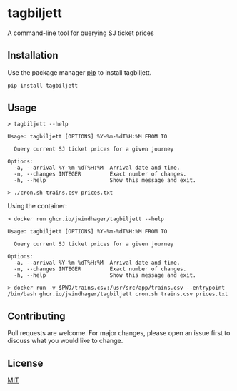 # tagbiljett

A command-line tool for querying SJ ticket prices

## Installation

Use the package manager [pip](https://pip.pypa.io/en/stable/) to install tagbiljett.

```bash
pip install tagbiljett
```

## Usage

```
> tagbiljett --help

Usage: tagbiljett [OPTIONS] %Y-%m-%dT%H:%M FROM TO

  Query current SJ ticket prices for a given journey

Options:
  -a, --arrival %Y-%m-%dT%H:%M  Arrival date and time.
  -n, --changes INTEGER         Exact number of changes.
  -h, --help                    Show this message and exit.
```

```
> ./cron.sh trains.csv prices.txt
```

Using the container:
```
> docker run ghcr.io/jwindhager/tagbiljett --help

Usage: tagbiljett [OPTIONS] %Y-%m-%dT%H:%M FROM TO

  Query current SJ ticket prices for a given journey

Options:
  -a, --arrival %Y-%m-%dT%H:%M  Arrival date and time.
  -n, --changes INTEGER         Exact number of changes.
  -h, --help                    Show this message and exit.
```

```
> docker run -v $PWD/trains.csv:/usr/src/app/trains.csv --entrypoint /bin/bash ghcr.io/jwindhager/tagbiljett cron.sh trains.csv prices.txt
```

## Contributing

Pull requests are welcome. For major changes, please open an issue first
to discuss what you would like to change.

## License

[MIT](https://github.com/jwindhager/tagbiljett/blob/main/LICENSE)
